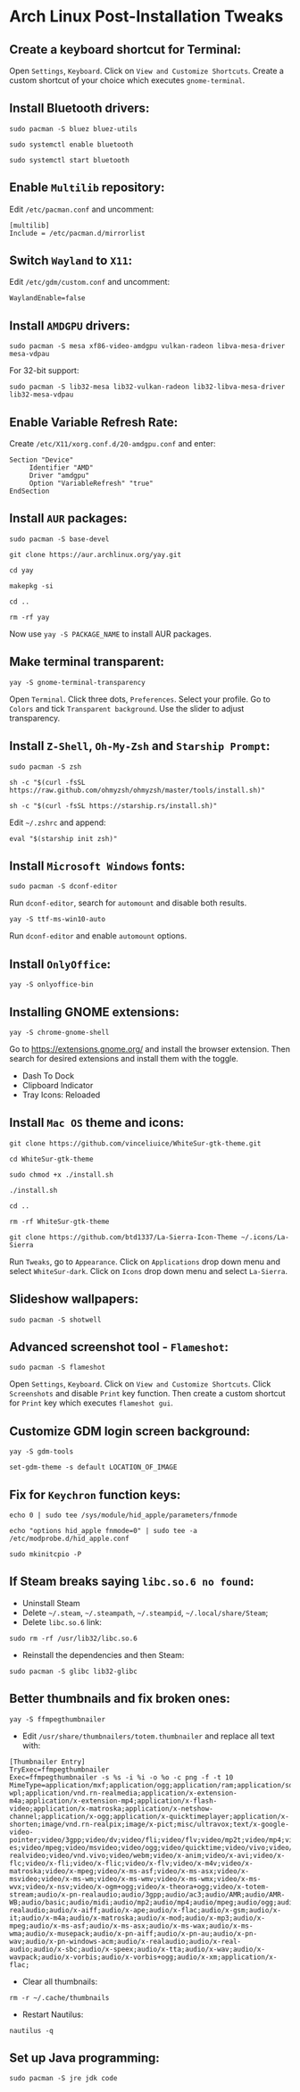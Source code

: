 # Arch Linux Post-Installation Tweaks

## Create a keyboard shortcut for Terminal:
Open ```Settings```, ```Keyboard```. Click on ```View and Customize Shortcuts```. Create a custom shortcut of your choice which executes ```gnome-terminal```.

## Install Bluetooth drivers:
```
sudo pacman -S bluez bluez-utils
```
```
sudo systemctl enable bluetooth
```
```
sudo systemctl start bluetooth
```

## Enable ```Multilib``` repository:
Edit ```/etc/pacman.conf``` and uncomment:
```
[multilib]
Include = /etc/pacman.d/mirrorlist
```

## Switch ```Wayland``` to ```X11```:
Edit ```/etc/gdm/custom.conf``` and uncomment:
```
WaylandEnable=false
```

## Install ```AMDGPU``` drivers:
```
sudo pacman -S mesa xf86-video-amdgpu vulkan-radeon libva-mesa-driver mesa-vdpau
```
For 32-bit support:
```
sudo pacman -S lib32-mesa lib32-vulkan-radeon lib32-libva-mesa-driver lib32-mesa-vdpau
```

## Enable Variable Refresh Rate:
Create ```/etc/X11/xorg.conf.d/20-amdgpu.conf``` and enter:
```
Section "Device"
     Identifier "AMD"
     Driver "amdgpu"
     Option "VariableRefresh" "true"
EndSection
```

## Install ```AUR``` packages:
```
sudo pacman -S base-devel
```

```
git clone https://aur.archlinux.org/yay.git
```
```
cd yay
```
```
makepkg -si
```
```
cd ..
```
```
rm -rf yay
```

Now use ```yay -S PACKAGE_NAME``` to install AUR packages.

## Make terminal transparent:

```
yay -S gnome-terminal-transparency
```

Open ```Terminal```. Click three dots, ```Preferences```. Select your profile. Go to ```Colors``` and tick ```Transparent background```. Use the slider to adjust transparency.

## Install ```Z-Shell```, ```Oh-My-Zsh``` and ```Starship Prompt```:
```
sudo pacman -S zsh
```
```
sh -c "$(curl -fsSL https://raw.github.com/ohmyzsh/ohmyzsh/master/tools/install.sh)"
```
```
sh -c "$(curl -fsSL https://starship.rs/install.sh)"

```
Edit ```~/.zshrc``` and append:
```
eval "$(starship init zsh)"

```

## Install ```Microsoft Windows``` fonts:
```
sudo pacman -S dconf-editor
```
Run ```dconf-editor```, search for ```automount``` and disable both results.
```
yay -S ttf-ms-win10-auto
```
Run ```dconf-editor``` and enable ```automount``` options.

## Install ```OnlyOffice```:
```
yay -S onlyoffice-bin
```

## Installing GNOME extensions:
```
yay -S chrome-gnome-shell
```
Go to https://extensions.gnome.org/ and install the browser extension. Then search for desired extensions and install them with the toggle.
* Dash To Dock
* Clipboard Indicator
* Tray Icons: Reloaded

## Install ```Mac OS``` theme and icons:
```
git clone https://github.com/vinceliuice/WhiteSur-gtk-theme.git
```
```
cd WhiteSur-gtk-theme
```
```
sudo chmod +x ./install.sh
```
```
./install.sh
```
```
cd ..
```
```
rm -rf WhiteSur-gtk-theme
```
```
git clone https://github.com/btd1337/La-Sierra-Icon-Theme ~/.icons/La-Sierra
```
Run ```Tweaks```, go to ```Appearance```. Click on ```Applications``` drop down menu and select ```WhiteSur-dark```. Click on ``Icons`` drop down menu and select ```La-Sierra```.

## Slideshow wallpapers:
```
sudo pacman -S shotwell
```

## Advanced screenshot tool - ```Flameshot```:
```
sudo pacman -S flameshot
```
Open ```Settings```, ```Keyboard```. Click on ```View and Customize Shortcuts```. Click ```Screenshots``` and disable ```Print``` key function.
Then create a custom shortcut for ```Print``` key which executes ```flameshot gui```.

## Customize GDM login screen background:
```
yay -S gdm-tools
```
```
set-gdm-theme -s default LOCATION_OF_IMAGE
```

## Fix for ```Keychron``` function keys:
```
echo 0 | sudo tee /sys/module/hid_apple/parameters/fnmode
```
```
echo "options hid_apple fnmode=0" | sudo tee -a /etc/modprobe.d/hid_apple.conf
```
```
sudo mkinitcpio -P
```

## If Steam breaks saying ```libc.so.6 no found```:
* Uninstall Steam
* Delete ```~/.steam```, ```~/.steampath```, ```~/.steampid```, ```~/.local/share/Steam```;
* Delete ```libc.so.6``` link:
```
sudo rm -rf /usr/lib32/libc.so.6
```
* Reinstall the dependencies and then Steam:
```
sudo pacman -S glibc lib32-glibc
```

## Better thumbnails and fix broken ones:
```
yay -S ffmpegthumbnailer
```
* Edit ```/usr/share/thumbnailers/totem.thumbnailer``` and replace all text with:
```
[Thumbnailer Entry]
TryExec=ffmpegthumbnailer
Exec=ffmpegthumbnailer -s %s -i %i -o %o -c png -f -t 10
MimeType=application/mxf;application/ogg;application/ram;application/sdp;application/vnd.ms-wpl;application/vnd.rn-realmedia;application/x-extension-m4a;application/x-extension-mp4;application/x-flash-video;application/x-matroska;application/x-netshow-channel;application/x-ogg;application/x-quicktimeplayer;application/x-shorten;image/vnd.rn-realpix;image/x-pict;misc/ultravox;text/x-google-video-pointer;video/3gpp;video/dv;video/fli;video/flv;video/mp2t;video/mp4;video/mp4v-es;video/mpeg;video/msvideo;video/ogg;video/quicktime;video/vivo;video/vnd.divx;video/vnd.rn-realvideo;video/vnd.vivo;video/webm;video/x-anim;video/x-avi;video/x-flc;video/x-fli;video/x-flic;video/x-flv;video/x-m4v;video/x-matroska;video/x-mpeg;video/x-ms-asf;video/x-ms-asx;video/x-msvideo;video/x-ms-wm;video/x-ms-wmv;video/x-ms-wmx;video/x-ms-wvx;video/x-nsv;video/x-ogm+ogg;video/x-theora+ogg;video/x-totem-stream;audio/x-pn-realaudio;audio/3gpp;audio/ac3;audio/AMR;audio/AMR-WB;audio/basic;audio/midi;audio/mp2;audio/mp4;audio/mpeg;audio/ogg;audio/prs.sid;audio/vnd.rn-realaudio;audio/x-aiff;audio/x-ape;audio/x-flac;audio/x-gsm;audio/x-it;audio/x-m4a;audio/x-matroska;audio/x-mod;audio/x-mp3;audio/x-mpeg;audio/x-ms-asf;audio/x-ms-asx;audio/x-ms-wax;audio/x-ms-wma;audio/x-musepack;audio/x-pn-aiff;audio/x-pn-au;audio/x-pn-wav;audio/x-pn-windows-acm;audio/x-realaudio;audio/x-real-audio;audio/x-sbc;audio/x-speex;audio/x-tta;audio/x-wav;audio/x-wavpack;audio/x-vorbis;audio/x-vorbis+ogg;audio/x-xm;application/x-flac;
```
* Clear all thumbnails:
```
rm -r ~/.cache/thumbnails
```
* Restart Nautilus:
```
nautilus -q
```

## Set up Java programming:
```
sudo pacman -S jre jdk code
```
